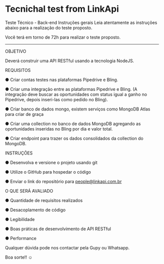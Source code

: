# Tecnichal test from LinkApi

Teste Técnico - Back-end
Instruções gerais
Leia atentamente as instruções abaixo para a realização do teste proposto.

Você terá em torno de 72h para realizar o teste proposto.

_____________________________________________



OBJETIVO

Deverá construir uma API RESTful usando a tecnologia NodeJS.





REQUISITOS

● Criar contas testes nas plataformas Pipedrive e Bling.

● Criar uma integração entre as plataformas Pipedrive e Bling. 
(A integração deve buscar as oportunidades com status igual a ganho no Pipedrive, depois inseri-las como pedido no Bling).

● Criar banco de dados mongo, existem serviços como MongoDB Atlas para criar de graça

● Criar uma collection no banco de dados MongoDB agregando as oportunidades inseridas no Bling por dia e valor total.

● Criar endpoint para trazer os dados consolidados da collection do MongoDB.



INSTRUÇÕES

● Desenvolva e versione o projeto usando git

● Utilize o GitHub para hospedar o código

● Enviar o link do repositório para people@linkapi.com.br



O QUE SERÁ AVALIADO

● Quantidade de requisitos realizados

● Desacoplamento de código

● Legibilidade

● Boas práticas de desenvolvimento de API RESTful

● Performance



Qualquer dúvida pode nos contactar pela Gupy ou Whatsapp.

Boa sorte!! ☺

